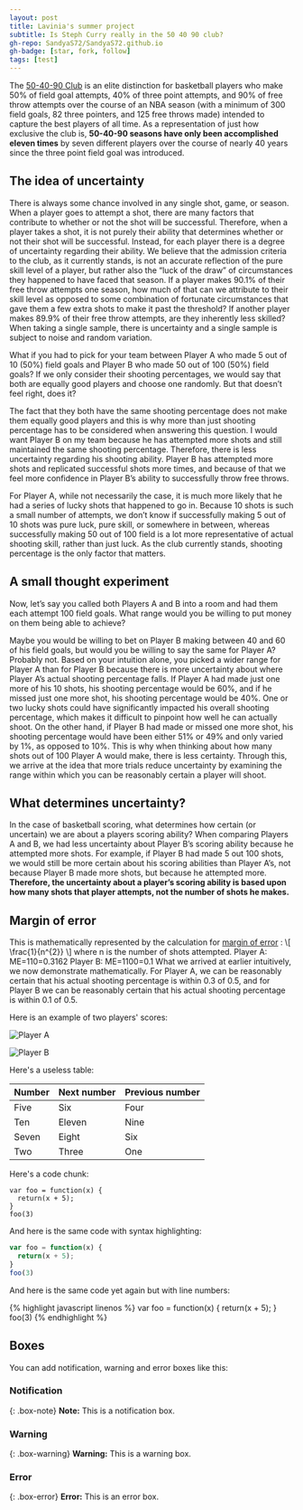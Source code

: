 ```yaml
---
layout: post
title: Lavinia's summer project
subtitle: Is Steph Curry really in the 50 40 90 club?
gh-repo: SandyaS72/SandyaS72.github.io
gh-badge: [star, fork, follow]
tags: [test]
---
```


The [50-40-90 Club](https://en.wikipedia.org/wiki/50%E2%80%9340%E2%80%9390_club) is an elite distinction for basketball players who make 50% of field goal attempts, 40% of three point attempts, and 90% of free throw attempts over the course of an NBA season (with a minimum of 300 field goals, 82 three pointers, and 125 free throws made) intended to capture the best players of all time. As a representation of just how exclusive the club is, **50-40-90 seasons have only been accomplished eleven times** by seven different players over the course of nearly 40 years since the three point field goal was introduced. 

## The idea of uncertainty

There is always some chance involved in any single shot, game, or season. When a player goes to attempt a shot, there are many factors that contribute to whether or not the shot will be successful. Therefore, when a player takes a shot, it is not purely their ability that determines whether or not their shot will be successful. Instead, for each player there is a degree of uncertainty regarding their ability. We believe that the admission criteria to the club, as it currently stands, is not an accurate reflection of the pure skill level of a player, but rather also the “luck of the draw” of circumstances they happened to have faced that season. If a player makes 90.1% of their free throw attempts one season, how much of that can we attribute to their skill level as opposed to some combination of fortunate circumstances that gave them a few extra shots to make it past the threshold? If another player makes 89.9% of their free throw attempts, are they inherently less skilled? When taking a single sample, there is uncertainty and a single sample is subject to noise and random variation. 
  
What if you had to pick for your team between Player A who made 5 out of 10 (50%) field goals and Player B who made 50 out of 100 (50%) field goals? If we only consider their shooting percentages, we would say that both are equally good players and choose one randomly. But that doesn’t feel right, does it? 

The fact that they both have the same shooting percentage does not make them equally good players and this is why more than just shooting percentage has to be considered when answering this question. I would want Player B on my team because he has attempted more shots and still maintained the same shooting percentage. Therefore, there is less uncertainty regarding his shooting ability. Player B has attempted more shots and replicated successful shots more times, and because of that we feel more confidence in Player B’s ability to successfully throw free throws.  

For Player A, while not necessarily the case, it is much more likely that he had a series of lucky shots that happened to go in. Because 10 shots is such a small number of attempts, we don’t know if successfully making 5 out of 10 shots was pure luck, pure skill, or somewhere in between, whereas successfully making 50 out of 100 field is a lot more representative of actual shooting skill, rather than just luck. As the club currently stands, shooting percentage is the only factor that matters.

## A small thought experiment

Now, let’s say you called both Players A and B into a room and had them each attempt 100 field goals. What range would you be willing to put money on them being able to achieve?

Maybe you would be willing to bet on Player B making between 40 and 60 of his field goals, but would you be willing to say the same for Player A? Probably not. Based on your intuition alone, you picked a wider range for Player A than for Player B because there is more uncertainty about where Player A’s actual shooting percentage falls. If Player A had made just one more of his 10 shots, his shooting percentage would be 60%, and if he missed just one more shot, his shooting percentage would be 40%. One or two lucky shots could have significantly impacted his overall shooting percentage, which makes it difficult to pinpoint how well he can actually shoot. On the other hand, if Player B had made or missed one more shot, his shooting percentage would have been either 51% or 49% and only varied by 1%, as opposed to 10%. This is why when thinking about how many shots out of 100 Player A would make, there is less certainty. Through this, we arrive at the idea that more trials reduce uncertainty by examining the range within which you can be reasonably certain a player will shoot. 

## What determines uncertainty?

In the case of basketball scoring, what determines how certain (or uncertain) we are about a players scoring ability? When comparing Players A and B, we had less uncertainty about Player B’s scoring ability because he attempted more shots. For example, if Player B had made 5 out 100 shots, we would still be more certain about his scoring abilities than Player A’s, not because Player B made more shots, but because he attempted more. **Therefore, the uncertainty about a player’s scoring ability is based upon how many shots that player attempts, not the number of shots he makes.** 

## Margin of error

This is mathematically represented by the calculation for [margin of error](https://en.wikipedia.org/wiki/Margin_of_error) :
	\\[ \frac{1}{n^{2}} \\]
where n is the number of shots attempted.
	Player A: ME=110=0.3162
	Player B: ME=1100=0.1
What we arrived at earlier intuitively, we now demonstrate mathematically. For Player A, we can be reasonably certain that his actual shooting percentage is within 0.3 of 0.5, and for Player B we can be reasonably certain that his actual shooting percentage is within 0.1 of 0.5.


Here is an example of two players' scores:

![Player A](https://lh3.googleusercontent.com/JZi4BOAjDwbWkv5dP4VrBU5yszZK0CXyBXrtnx_3yintCOI8rDyuFUN733JSI31bXr3gMbQ9Mv1wgfaLUjv5nMCXKkMh4Q8iDWTKFT52GmJsRD3c0fI0GMfAnrH6hbtcyVmXrFh1=w2400)


![Player B](https://lh3.googleusercontent.com/0Jv_oPqwTic94Z7vGUbTggO5uk4GlHr5laI_zLynNOUI-OVp-d_PMOrUdVpnzzPaLvX1s_6L__G6E_FB72_c2jwiZPbSyu5TYIR7kpmWXnAKv0RVFCu6636-S_13lsBvORV5iWqI=w2400)

Here's a useless table:

| Number | Next number | Previous number |
| :------ |:--- | :--- |
| Five | Six | Four |
| Ten | Eleven | Nine |
| Seven | Eight | Six |
| Two | Three | One |

Here's a code chunk:

~~~
var foo = function(x) {
  return(x + 5);
}
foo(3)
~~~

And here is the same code with syntax highlighting:

```javascript
var foo = function(x) {
  return(x + 5);
}
foo(3)
```

And here is the same code yet again but with line numbers:

{% highlight javascript linenos %}
var foo = function(x) {
  return(x + 5);
}
foo(3)
{% endhighlight %}

## Boxes
You can add notification, warning and error boxes like this:

### Notification

{: .box-note}
**Note:** This is a notification box.

### Warning

{: .box-warning}
**Warning:** This is a warning box.

### Error

{: .box-error}
**Error:** This is an error box.
